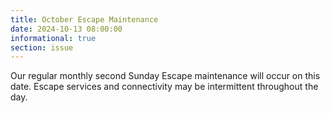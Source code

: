 ```yaml
---
title: October Escape Maintenance
date: 2024-10-13 08:00:00
informational: true
section: issue
---
```


Our regular monthly second Sunday Escape maintenance will occur on this date. Escape services and connectivity may be intermittent throughout the day.
